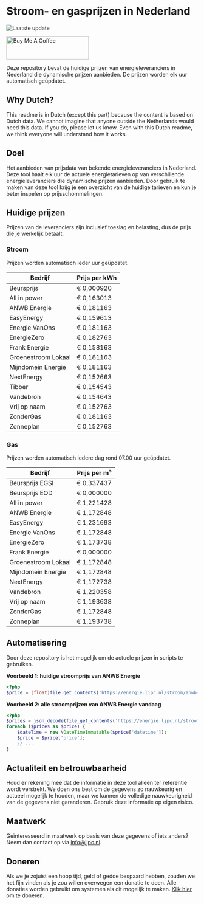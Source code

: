 # Stroom- en gasprijzen in Nederland

![Laatste update](https://img.shields.io/badge/laatste%20update-2024--06--30%2016%3A00%20CET-brightgreen)

<a href="https://www.buymeacoffee.com/Lars-" target="_blank"><img src="https://cdn.buymeacoffee.com/buttons/v2/default-orange.png" alt="Buy Me A Coffee" height="60" style="height: 60px !important;width: 217px !important;" ></a>

Deze repository bevat de huidige prijzen van energieleveranciers in Nederland die dynamische prijzen aanbieden. De prijzen worden elk uur automatisch geüpdatet.

## Why Dutch?

This readme is in Dutch (except this part) because the content is based on Dutch data. We cannot imagine that anyone outside the Netherlands would need this data. If you do, please let us know. Even with this Dutch readme, we think
everyone will understand how it works.

## Doel

Het aanbieden van prijsdata van bekende energieleveranciers in Nederland. Deze tool haalt elk uur de actuele energietarieven op van verschillende energieleveranciers die dynamische prijzen aanbieden. Door gebruik te maken van deze tool
krijg je een overzicht van de huidige tarieven en kun je beter inspelen op prijsschommelingen.

## Huidige prijzen

Prijzen van de leveranciers zijn inclusief toeslag en belasting, dus de prijs die je werkelijk betaalt.

### Stroom

Prijzen worden automatisch ieder uur geüpdatet.

 Bedrijf | Prijs per kWh 
---------|---------------
Beursprijs | € 0,000920
All in power | € 0,163013
ANWB Energie | € 0,181163
EasyEnergy | € 0,159613
Energie VanOns | € 0,181163
EnergieZero | € 0,182763
Frank Energie | € 0,158163
Groenestroom Lokaal | € 0,181163
Mijndomein Energie | € 0,181163
NextEnergy | € 0,152663
Tibber | € 0,154543
Vandebron | € 0,154643
Vrij op naam | € 0,152763
ZonderGas | € 0,181163
Zonneplan | € 0,152763


### Gas

Prijzen worden automatisch iedere dag rond 07.00 uur geüpdatet.

 Bedrijf | Prijs per m³ 
---------|--------------
Beursprijs EGSI | € 0,337437
Beursprijs EOD | € 0,000000
All in power | € 1,221428
ANWB Energie | € 1,172848
EasyEnergy | € 1,231693
Energie VanOns | € 1,172848
EnergieZero | € 1,173738
Frank Energie | € 0,000000
Groenestroom Lokaal | € 1,172848
Mijndomein Energie | € 1,172848
NextEnergy | € 1,172738
Vandebron | € 1,220358
Vrij op naam | € 1,193638
ZonderGas | € 1,172848
Zonneplan | € 1,193738


## Automatisering

Door deze repository is het mogelijk om de actuele prijzen in scripts te gebruiken.

**Voorbeeld 1: huidige stroomprijs van ANWB Energie**

```php
<?php
$price = (float)file_get_contents('https://energie.ljpc.nl/stroom/anwb-energie-nu.txt');

```

**Voorbeeld 2: alle stroomprijzen van ANWB Energie vandaag**

```php
<?php
$prices = json_decode(file_get_contents('https://energie.ljpc.nl/stroom/all-in-power-vandaag.json'),true);
foreach ($prices as $price) {
    $dateTime = new \DateTimeImmutable($price['datetime']);
    $price = $price['price'];
    // ...
}
```

## Actualiteit en betrouwbaarheid

Houd er rekening mee dat de informatie in deze tool alleen ter referentie wordt verstrekt. We doen ons best om de gegevens zo nauwkeurig en actueel mogelijk te houden, maar we kunnen de volledige nauwkeurigheid van de gegevens niet
garanderen. Gebruik deze informatie op eigen risico.

## Maatwerk

Geïnteresseerd in maatwerk op basis van deze gegevens of iets anders? Neem dan contact op
via [info@ljpc.nl](mailto:info@ljpc.nl?subject=Energie%20prijzen).

## Doneren

Als we je zojuist een hoop tijd, geld of gedoe bespaard hebben, zouden we het fijn vinden als je zou willen overwegen een
donatie te doen. Alle donaties worden gebruikt om systemen als dit mogelijk te
maken. [Klik hier](https://www.buymeacoffee.com/Lars-) om te doneren.
